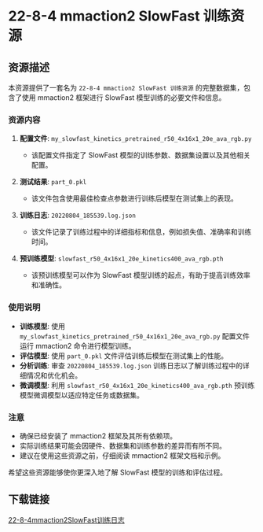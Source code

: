 # 22-8-4 mmaction2 SlowFast 训练资源

## 资源描述

本资源提供了一套名为 `22-8-4 mmaction2 SlowFast 训练资源` 的完整数据集，包含了使用 mmaction2 框架进行 SlowFast 模型训练的必要文件和信息。

### 资源内容

1. **配置文件**: `my_slowfast_kinetics_pretrained_r50_4x16x1_20e_ava_rgb.py`
   - 该配置文件指定了 SlowFast 模型的训练参数、数据集设置以及其他相关配置。

2. **测试结果**: `part_0.pkl`
   - 该文件包含使用最佳检查点参数进行训练后模型在测试集上的表现。

3. **训练日志**: `20220804_185539.log.json`
   - 该文件记录了训练过程中的详细指标和信息，例如损失值、准确率和训练时间。

4. **预训练模型**: `slowfast_r50_4x16x1_20e_kinetics400_ava_rgb.pth`
   - 该预训练模型可以作为 SlowFast 模型训练的起点，有助于提高训练效率和准确性。

### 使用说明

- **训练模型**: 使用 `my_slowfast_kinetics_pretrained_r50_4x16x1_20e_ava_rgb.py` 配置文件运行 mmaction2 命令进行模型训练。
- **评估模型**: 使用 `part_0.pkl` 文件评估训练后模型在测试集上的性能。
- **分析训练**: 审查 `20220804_185539.log.json` 训练日志以了解训练过程中的详细情况和优化机会。
- **微调模型**: 利用 `slowfast_r50_4x16x1_20e_kinetics400_ava_rgb.pth` 预训练模型微调模型以适应特定任务或数据集。

### 注意

- 确保已经安装了 mmaction2 框架及其所有依赖项。
- 实际训练结果可能会因硬件、数据集和训练参数的差异而有所不同。
- 建议在使用这些资源之前，仔细阅读 mmaction2 框架文档和示例。

希望这些资源能够使你更深入地了解 SlowFast 模型的训练和评估过程。

## 下载链接

[22-8-4mmaction2SlowFast训练日志](https://pan.quark.cn/s/d25a5e257273)